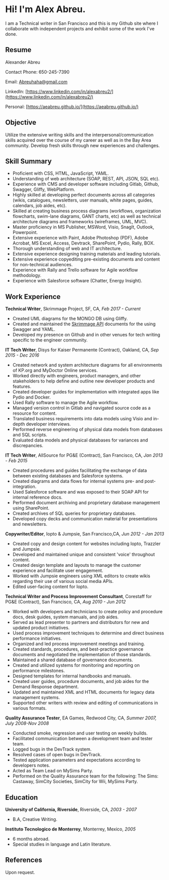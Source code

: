 # Hi! I'm Alex Abreu. 

I am a Technical writer in San Francisco and this is my Github site where I collaborate with independent projects and exhibit some of the work I've done.

## Resume

Alexander Abreu

Contact Phone: 650-245-7390

Email: Abreuhaha@gmail.com

LinkedIn: [https://www.linkedin.com/in/alexabreu2/](https://www.linkedin.com/in/alexabreu2/)

Personal: [https://aeabreu.github.io/](https://aeabreu.github.io/)

## Objective

Utilize the extensive writing skills and the interpersonal/communication skills acquired over the course of my career as well as in the Bay Area community. Develop fresh skills through new experiences and challenges.

## Skill Summary

+ Proficient with CSS, HTML, JavaScript, YAML.
+ Understanding of web architecture (SOAP, REST, API, JSON, SQL etc).
+ Experience with CMS and developer software including Gitlab, Github, Swagger, Gliffy, WebPlatform.
+ Highly skilled at developing perfect documents across all categories (wikis, catalogues, newsletters, user manuals, white pages, guides, calendars, job aides, etc). 
+ Skilled at creating business process diagrams (workflows, organization flowcharts, swim-lane diagrams, GANT charts, etc) as well as technical architecture diagrams and frameworks (wireframes, UML, MVC).
+ Master proficiency in MS Publisher, MSWord, Visio, SnagIt, Outlook, Powerpoint. 
+ Extensive experience with Paint, Adobe Photoshop (PDF), Adobe Acrobat, MS Excel, Access, Devtrack, SharePoint, Pydio, Rally, BOX.
+ Thorough understanding of web and IT architecture. 
+ Extensive experience designing training materials and leading tutorials.
+ Extensive experience copyediting pre-existing documents and content for non-technical audiences.
+ Experience with Rally and Trello software for Agile workflow methodology.
+ Experience with Salesforce software (Chatter, Energy Insight).

## Work Experience

**Technical Writer**, Skrimmage Project, SF, CA, _Feb 2017 - Current_ 

+ Created UML diagrams for the MONGO DB using Gliffy.
+ Created and maintained the [Skrimmage API](https://app.swaggerhub.com/apis/skankbunnysquad/skrimmage/v1) documents for the using Swagger and YAML.
+ Developed my presence on Github and in other venues for tech writing specific to the engineer community.

**IT Tech Writer**, Disys for Kaiser Permanente (Contract), Oakland, CA, _Sep 2015 - Dec 2016_

+ Created network and system architecture diagrams for all environments of KP.org and MyDoctor Online services.
+ Worked directly with engineers, product managers, and other stakeholders to help define and outline new developer products and features.
+ Created developer guides for implementation with integrated apps like Pydio and Docker. 
+ Used Rally software to manage the Agile workflow.
+ Managed version control in Gitlab and navigated source code as a resource for content.
+ Translated business requirements into data models using Visio and in-depth developer interviews. 
+ Performed reverse engineering of physical data models from databases and SQL scripts.
+ Evaluated data models and physical databases for variances and discrepancies.

**IT Tech Writer**, AllSource for PG&E (Contract), San Francisco, CA, _Jan 2013 - Feb 2015_	
+ Created procedures and guides facilitating the exchange of data between existing databases and Salesforce systems.
+ Created diagrams and data flows for internal systems pre- and post-integration.
+ Used Salesforce software and was exposed to their SOAP API for internal reference docs.
+ Performed document archiving and proprietary database management using SharePoint.
+ Created archives of SQL queries for proprietary databases.
+ Developed copy decks and communication material for presentations and newsletters.

**Copywriter/Editor**, Iopto & Jumpsie, San Francisco,CA, _Jun 2012 - Jan 2013_	
+ Created copy and design content for websites including Iopto, Trazzler and Jumpsie.
+ Developed and maintained unique and consistent 'voice' throughout content.
+ Created design template and layouts to manage the customer experience and facilitate user engagement.
+ Worked with Jumpsie engineers using XML editors to create wikis regarding their use of various social media APIs.
+ Edited user-facing content for Iopto.


**Technical Writer and Process Improvement Consultant**, Corestaff for PG&E (Contract), San Francisco, CA, _Aug 2010 - Jun 2012_

+ Worked with developers and technicians to create policy and procedure docs, desk guides, system manuals, and job aides.
+ Served as lead presenter to partners and distributors for new and updated product initiatives.
+ Used process improvement techniques to determine and direct business performance initiatives.
+ Organized and led process improvement meetings and training.
+ Created standards, procedures, and best-practice governance documents and negotiated the implementation of those standards. 
+ Maintained a shared database of governance documents.
+ Created and utilized systems for monitoring and reporting on performance milestones.    
+ Designed templates for internal handbooks and manuals.  
+ Created user guides, procedure documents, and job aides for the Demand Response department.
+ Updated and maintained XML and HTML documents for legacy data management systems.
+ Supported other writers with review and editing of communications in various formats.

**Quality Assurance Tester**, EA Games, Redwood City, CA, _Summer 2007, July 2008-Nov 2008_

+ Conducted smoke, regression and user testing on weekly builds.
+ Facilitated communication between a development team and tester team.
+ Logged bugs in the DevTrack system.
+ Resolved cases of open bugs in DevTrack.
+ Tested application parameters and expectations according to developers notes.
+ Acted as Team Lead on MySims Party.
+ Performed on the Quality Assurance team for the following: The Sims: Castaway, SimCity Societies, SimCity for Wii, MySims Party.



## Education

**University of California, Riverside**, Riverside, CA, _2003 - 2007_

+ B.A, Creative Writing.

**Instituto Tecnologico de Monterrey**, Monterrey, Mexico, _2005_

+ 6 months abroad.
+ Special studies in language and Latin literature.

## References

Upon request.
